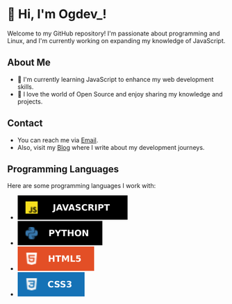 # 👋 Hi, I'm Ogdev_!

Welcome to my GitHub repository! I'm passionate about programming and Linux, and I'm currently working on expanding my knowledge of JavaScript.

## About Me
- 🌱 I'm currently learning JavaScript to enhance my web development skills.
- 👀 I love the world of Open Source and enjoy sharing my knowledge and projects.

## Contact
- You can reach me via [Email](ogdevcl+github@gmail.com).
- Also, visit my [Blog](soon) where I write about my development journeys.

## Programming Languages
Here are some programming languages I work with:

- ![JavaScript](Imgs/javascript.svg)
- ![Python](Imgs/py.svg)
- ![HTML](Imgs/html.svg)
- ![CSS](Imgs/css.svg)


